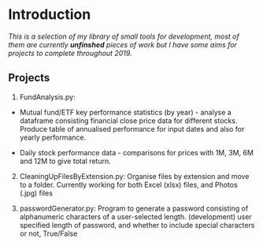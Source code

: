 # Introduction

*This is a selection of my library of small tools for development, most of 
them are currently **unfinshed** pieces of work but I have some aims for projects to complete
throughout 2019.*

## Projects
1. FundAnalysis.py: 
 - Mutual fund/ETF key performance statistics (by year) - analyse a dataframe consisting
financial close price data for different stocks. Produce table of annualised performance for 
input dates and also for yearly performance.

 - Daily stock performance data - comparisons for prices with 1M, 3M, 6M and 12M to give total
return.

2. CleaningUpFilesByExtension.py: Organise files by extension and move to a folder. Currently working
for both Excel (xlsx) files, and Photos (.jpg) files

3. passwordGenerator.py: Program to generate a password consisting of alphanumeric characters of a 
user-selected length. 
(development) user specified length of password, and whether to include special characters or not, True/False
